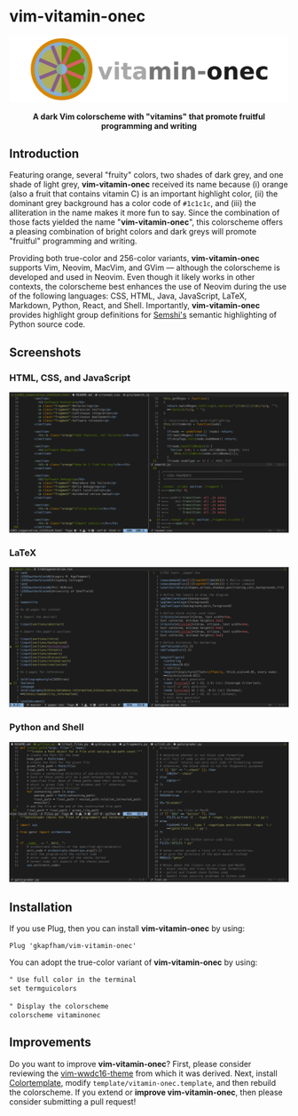 # vim-vitamin-onec

![Image of Logo](.github/vitamin-onec.png)

<p align="center">
<b>
A dark Vim colorscheme with "vitamins" that promote fruitful programming and writing
</b>
</p>

## Introduction

Featuring orange, several "fruity" colors, two shades of dark grey, and one
shade of light grey, **vim-vitamin-onec** received its name because (i) orange
(also a fruit that contains vitamin C) is an important highlight color, (ii)
the dominant grey background has a color code of `#1c1c1c`, and (iii) the
alliteration in the name makes it more fun to say. Since the combination of
those facts yielded the name "**vim-vitamin-onec**", this colorscheme offers a
pleasing combination of bright colors and dark greys will promote "fruitful"
programming and writing.

Providing both true-color and 256-color variants, **vim-vitamin-onec** supports
Vim, Neovim, MacVim, and GVim &mdash; although the colorscheme is developed and
used in Neovim. Even though it likely works in other contexts, the colorscheme
best enhances the use of Neovim during the use of the following languages: CSS,
HTML, Java, JavaScript, LaTeX, Markdown, Python, React, and Shell. Importantly,
**vim-vitamin-onec** provides highlight group definitions for
[Semshi's](https://github.com/numirias/semshi) semantic highlighting of Python
source code.

## Screenshots

### HTML, CSS, and JavaScript

![Web](.github/screenshot-html-css-js.png)

### LaTeX

![LaTeX](.github/screenshot-latex.png)

### Python and Shell

![Python](.github/screenshot-python-shell.png)

## Installation

If you use Plug, then you can install **vim-vitamin-onec** by using:

```vim
Plug 'gkapfham/vim-vitamin-onec'
```

You can adopt the true-color variant of **vim-vitamin-onec** by using:

```vim
" Use full color in the terminal
set termguicolors

" Display the colorscheme
colorscheme vitaminonec
```

## Improvements

Do you want to improve **vim-vitamin-onec**? First, please consider reviewing
the [vim-wwdc16-theme](https://github.com/lifepillar/vim-wwdc16-theme) from
which it was derived. Next, install
[Colortemplate](https://github.com/lifepillar/vim-colortemplate), modify
`template/vitamin-onec.template`, and then rebuild the colorscheme. If you
extend or **improve vim-vitamin-onec**, then please consider submitting a pull
request!
